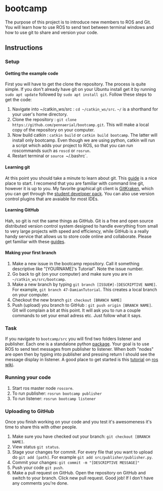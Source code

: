# bootcamp
The purpose of this project is to introduce new members to ROS and Git. You will learn how to use ROS to send text between terminal windows and how to use git to share and version your code.
## Instructions
### Setup
#### Getting the example code
First you will have to get the clone the repository. The process is quite simple. If you don't already have git on your Ubuntu install get it by running `sudo apt update` followed by `sudo apt install git`. Follow these steps to get the code:
1. Navigate into ~/catkin_ws/src : `cd ~/catkin_ws/src`. `~/` is a shorthand for your user's home directory.
2. Clone the repository : `git clone https://github.com/pennaerial/bootcamp.git`. This will make a local copy of the repository on your computer.
3. Now build catkin : `catkin build` or `catkin build bootcamp`. The latter will install only bootcamp. Even though we are using python, catkin will run a script which adds your project to ROS, so that you can run roscommands such as `roscd` or `rosrun`.
4. Restart terminal or `source `~/.bashrc`.
#### Learning git
At this point you should take a minute to learn about git. This [guide](http://rogerdudler.github.io/git-guide/) is a nice place to start. I recomend that you are familiar with command line git, however it is up to you. My favorite graphical git client is [GitKraken](https://www.gitkraken.com/github-student-developer-pack#get-started), which you can get through the [student developer pack](https://education.github.com/pack). You can also use version control plugins that are avaiable for most IDEs.
#### Learning GitHub
Hah, so git is not the same things as GitHub. Git is a free and open source distributed version control system designed to handle everything from small to very large projects with speed and efficiency, while GitHub is a really handy service that allows us to store code online and collaborate. Please get familiar with these [guides](https://guides.github.com/).
#### Making your first branch
1. Make a new issue in the bootcamp repository. Call it something descriptive like "[YOURNAME]'s Tutorial". Note the issue number.
2. Go back to git (on your computer) and make sure you are in `~/catkin_ws/src/bootcamp`.
3. Make a new branch by typing `git branch [ISSUE#]-[DESCRIPTIVE NAME]`. For example, `git branch 47-DamianTutorial`. This creates a local branch on your computer.
4. Checkout the new branch `git checkout [BRANCH NAME]`
5. Push (upload) you branch to GitHub : `git push origin [BRANCH NAME]`. Git will complain a bit at this point. It will ask you to run a couple commands to set your email adress etc. Just follow what it says.

### Task
If you navigate to `bootcamp/src` you will find two folders listener and publisher. Each one is a standalone python [package](https://docs.python.org/3.6/tutorial/modules.html#packages). Your goal is to use ROS to send text messages from publisher to listener. When both "nodes" are open then by typing into publisher and pressing return I should see the message display in listener. A good place to get started is this [tutorial](http://wiki.ros.org/rospy/Overview/Publishers%20and%20Subscribers) on [ros wiki](http://wiki.ros.org/).

### Running your code
1. Start ros master node `roscore`.
2. To run publisher: `rosrun bootcamp publisher`
3. To run listener: `rosrun bootcamp listener`

### Uploading to GitHub
Once you finish working on your code and you test it's awesomeness it's time to share this with other people.
1. Make sure you have checked out your branch: `git checkout [BRANCH NAME]`.
2. View status `git status`.
3. Stage your changes for commit. For every file that you want to upload do `git add [path]`. For example `git add src/publisher/publisher.py`.
4. Commit your changes: `git commit -m "[DESCRIPTIVE MESSAGE]"`
4. Push your code `git push`.
5. Make a pull request on GitHub. Open the repository on GitHub and switch to your branch. Click new pull request. Good job! If I don't have any comments you're done. 


